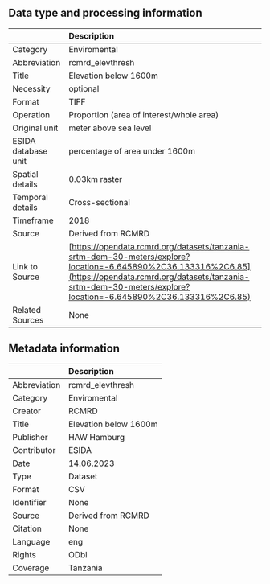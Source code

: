 ## Data type and processing information 

|                     | Description                                                                                                                                                                                                                    |
|:--------------------|:-------------------------------------------------------------------------------------------------------------------------------------------------------------------------------------------------------------------------------|
| Category            | Enviromental                                                                                                                                                                                                                   |
| Abbreviation        | rcmrd_elevthresh                                                                                                                                                                                                               |
| Title               | Elevation below 1600m                                                                                                                                                                                                          |
| Necessity           | optional                                                                                                                                                                                                                       |
| Format              | TIFF                                                                                                                                                                                                                           |
| Operation           | Proportion (area of interest/whole area)                                                                                                                                                                                       |
| Original unit       | meter above sea level                                                                                                                                                                                                          |
| ESIDA database unit | percentage of area under 1600m                                                                                                                                                                                                 |
| Spatial details     | 0.03km raster                                                                                                                                                                                                                  |
| Temporal details    | Cross-sectional                                                                                                                                                                                                                |
| Timeframe           | 2018                                                                                                                                                                                                                           |
| Source              | Derived from RCMRD                                                                                                                                                                                                             |
| Link to Source      | [https://opendata.rcmrd.org/datasets/tanzania-srtm-dem-30-meters/explore?location=-6.645890%2C36.133316%2C6.85](https://opendata.rcmrd.org/datasets/tanzania-srtm-dem-30-meters/explore?location=-6.645890%2C36.133316%2C6.85) |
| Related Sources     | None                                                                                                                                                                                                                           |

## Metadata information 

|              | Description           |
|:-------------|:----------------------|
| Abbreviation | rcmrd_elevthresh      |
| Category     | Enviromental          |
| Creator      | RCMRD                 |
| Title        | Elevation below 1600m |
| Publisher    | HAW Hamburg           |
| Contributor  | ESIDA                 |
| Date         | 14.06.2023            |
| Type         | Dataset               |
| Format       | CSV                   |
| Identifier   | None                  |
| Source       | Derived from RCMRD    |
| Citation     | None                  |
| Language     | eng                   |
| Rights       | ODbl                  |
| Coverage     | Tanzania              |